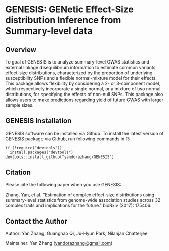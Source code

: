 GENESIS: GENetic Effect-Size distribution Inference from Summary-level data
====
  
## Overview
To goal of GENESIS is to analyze summary-level GWAS statistics and external linkage disequilibrium information to estimate common variants effect-size distributions, characterized by the proportion of underlying susceptibility SNPs and a flexible normal-mixture model for their effects. This package allows flexibility by considering a 2- or 3-component model, which respectively incorporate a single normal, or a mixture of two normal distributions, for specifying the effects of non-null SNPs. This package also allows users to make predictions regarding yield of future GWAS with larger sample sizes.  

## GENESIS Installation

GENESIS software can be installed via Github. To install the latest version of GENESIS package via Github, run following commands in R:
```{r }
if (!require("devtools"))
  install.packages("devtools")
devtools::install_github("yandorazhang/GENESIS")
```

## Citation

Please cite the following paper when you use GENESIS:

Zhang, Yan, et al. "Estimation of complex effect-size distributions using summary-level statistics from genome-wide association studies across 32 complex traits and implications for the future." bioRxiv (2017): 175406.


## Contact the Author
Author: Yan Zhang, Guanghao Qi, Ju-Hyun Park, Nilanjan Chatterjee

Maintainer: Yan Zhang (yandorazhang@gmail.com)
